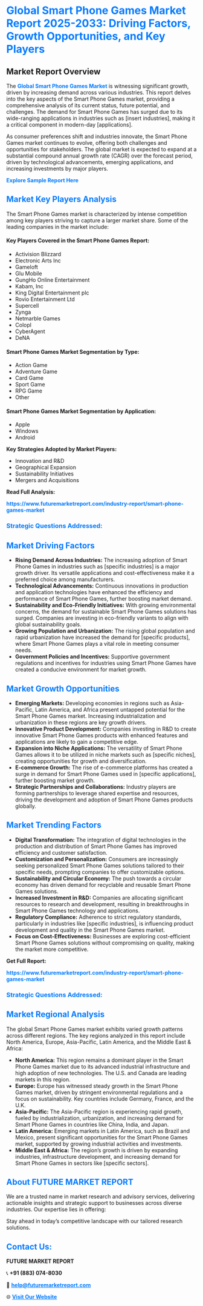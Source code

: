 <h1 style="color: #007BFF;">Global Smart Phone Games Market Report 2025-2033: Driving Factors, Growth Opportunities, and Key Players</h1>

<section id="overview">
<h2>Market Report Overview</h2>
<p>The <a href="https://www.futuremarketreport.com/industry-report/smart-phone-games-market" style="color: #007BFF; text-decoration: none;"><strong>Global Smart Phone Games Market</strong></a> is witnessing significant growth, driven by increasing demand across various industries. This report delves into the key aspects of the Smart Phone Games market, providing a comprehensive analysis of its current status, future potential, and challenges. The demand for Smart Phone Games has surged due to its wide-ranging applications in industries such as [insert industries], making it a critical component in modern-day [applications].</p>
<p>As consumer preferences shift and industries innovate, the Smart Phone Games market continues to evolve, offering both challenges and opportunities for stakeholders. The global market is expected to expand at a substantial compound annual growth rate (CAGR) over the forecast period, driven by technological advancements, emerging applications, and increasing investments by major players.</p>
</section>

<section id="overview">
<p><a href="https://www.futuremarketreport.com/request-sample/reportId=105035" style="color: #007BFF; text-decoration: none;"><strong>Explore Sample Report Here</strong></a></p>
</section>

<section id="key-players">
<h2 style="color: #007BFF;">Market Key Players Analysis</h2>
<p>The Smart Phone Games market is characterized by intense competition among key players striving to capture a larger market share. Some of the leading companies in the market include:</p>
<h4>Key Players Covered in the Smart Phone Games Report:</h4>
<ul><li>Activision Blizzard</li><li>Electronic Arts Inc</li><li>Gameloft</li><li>Glu Mobile</li><li>GungHo Online Entertainment</li><li>Kabam, Inc</li><li>King Digital Entertainment plc</li><li>Rovio Entertainment Ltd</li><li>Supercell</li><li>Zynga</li><li>Netmarble Games</li><li>Colopl</li><li>CyberAgent</li><li>DeNA</li></ul>
<h4>Smart Phone Games Market Segmentation by Type:</h4>
<ul><li>Action Game</li><li>Adventure Game</li><li>Card Game</li><li>Sport Game</li><li>RPG Game</li><li>Other</li></ul>

<h4>Smart Phone Games Market Segmentation by Application:</h4>
<ul><li>Apple</li><li>Windows</li><li>Android</li></ul>
<p><strong>Key Strategies Adopted by Market Players:</strong></p>
<ul>
<li>Innovation and R&D</li>
<li>Geographical Expansion</li>
<li>Sustainability Initiatives</li>
<li>Mergers and Acquisitions</li>
</ul>
</section>

<section>
<p><strong>Read Full Analysis: </strong></p><a href="https://www.futuremarketreport.com/industry-report/smart-phone-games-market" style="color: #007BFF; text-decoration: none;"><strong>https://www.futuremarketreport.com/industry-report/smart-phone-games-market</strong></a>
<h3 style="color: #007BFF;">Strategic Questions Addressed:</h3>
</section>

<section id="driving-factors">
<h2 style="color: #007BFF;">Market Driving Factors</h2>
<ul>
<li><strong>Rising Demand Across Industries:</strong> The increasing adoption of Smart Phone Games in industries such as [specific industries] is a major growth driver. Its versatile applications and cost-effectiveness make it a preferred choice among manufacturers.</li>
<li><strong>Technological Advancements:</strong> Continuous innovations in production and application technologies have enhanced the efficiency and performance of Smart Phone Games, further boosting market demand.</li>
<li><strong>Sustainability and Eco-Friendly Initiatives:</strong> With growing environmental concerns, the demand for sustainable Smart Phone Games solutions has surged. Companies are investing in eco-friendly variants to align with global sustainability goals.</li>
<li><strong>Growing Population and Urbanization:</strong> The rising global population and rapid urbanization have increased the demand for [specific products], where Smart Phone Games plays a vital role in meeting consumer needs.</li>
<li><strong>Government Policies and Incentives:</strong> Supportive government regulations and incentives for industries using Smart Phone Games have created a conducive environment for market growth.</li>
</ul>
</section>

<section id="growth-opportunities">
<h2 style="color: #007BFF;">Market Growth Opportunities</h2>
<ul>
<li><strong>Emerging Markets:</strong> Developing economies in regions such as Asia-Pacific, Latin America, and Africa present untapped potential for the Smart Phone Games market. Increasing industrialization and urbanization in these regions are key growth drivers.</li>
<li><strong>Innovative Product Development:</strong> Companies investing in R&D to create innovative Smart Phone Games products with enhanced features and applications are likely to gain a competitive edge.</li>
<li><strong>Expansion into Niche Applications:</strong> The versatility of Smart Phone Games allows it to be utilized in niche markets such as [specific niches], creating opportunities for growth and diversification.</li>
<li><strong>E-commerce Growth:</strong> The rise of e-commerce platforms has created a surge in demand for Smart Phone Games used in [specific applications], further boosting market growth.</li>
<li><strong>Strategic Partnerships and Collaborations:</strong> Industry players are forming partnerships to leverage shared expertise and resources, driving the development and adoption of Smart Phone Games products globally.</li>
</ul>
</section>

<section id="trending-factors">
<h2 style="color: #007BFF;">Market Trending Factors</h2>
<ul>
<li><strong>Digital Transformation:</strong> The integration of digital technologies in the production and distribution of Smart Phone Games has improved efficiency and customer satisfaction.</li>
<li><strong>Customization and Personalization:</strong> Consumers are increasingly seeking personalized Smart Phone Games solutions tailored to their specific needs, prompting companies to offer customizable options.</li>
<li><strong>Sustainability and Circular Economy:</strong> The push towards a circular economy has driven demand for recyclable and reusable Smart Phone Games solutions.</li>
<li><strong>Increased Investment in R&D:</strong> Companies are allocating significant resources to research and development, resulting in breakthroughs in Smart Phone Games technology and applications.</li>
<li><strong>Regulatory Compliance:</strong> Adherence to strict regulatory standards, particularly in industries like [specific industries], is influencing product development and quality in the Smart Phone Games market.</li>
<li><strong>Focus on Cost-Effectiveness:</strong> Businesses are exploring cost-efficient Smart Phone Games solutions without compromising on quality, making the market more competitive.</li>
</ul>
</section>

<section>
<p><strong>Get Full Report: </strong></p><a href="https://www.futuremarketreport.com/industry-report/smart-phone-games-market" style="color: #007BFF; text-decoration: none;"><strong>https://www.futuremarketreport.com/industry-report/smart-phone-games-market</strong></a>
<h3 style="color: #007BFF;">Strategic Questions Addressed:</h3>
</section>


<section id="regional-analysis">
<h2 style="color: #007BFF;">Market Regional Analysis</h2>
<p>The global Smart Phone Games market exhibits varied growth patterns across different regions. The key regions analyzed in this report include North America, Europe, Asia-Pacific, Latin America, and the Middle East & Africa:</p>
<ul>
<li><strong>North America:</strong> This region remains a dominant player in the Smart Phone Games market due to its advanced industrial infrastructure and high adoption of new technologies. The U.S. and Canada are leading markets in this region.</li>
<li><strong>Europe:</strong> Europe has witnessed steady growth in the Smart Phone Games market, driven by stringent environmental regulations and a focus on sustainability. Key countries include Germany, France, and the U.K.</li>
<li><strong>Asia-Pacific:</strong> The Asia-Pacific region is experiencing rapid growth, fueled by industrialization, urbanization, and increasing demand for Smart Phone Games in countries like China, India, and Japan.</li>
<li><strong>Latin America:</strong> Emerging markets in Latin America, such as Brazil and Mexico, present significant opportunities for the Smart Phone Games market, supported by growing industrial activities and investments.</li>
<li><strong>Middle East & Africa:</strong> The region’s growth is driven by expanding industries, infrastructure development, and increasing demand for Smart Phone Games in sectors like [specific sectors].</li>
</ul>
</section>

<footer>
<h2 style="color: #007BFF;">About FUTURE MARKET REPORT</h2>
<p>We are a trusted name in market research and advisory services, delivering actionable insights and strategic support to businesses across diverse industries. Our expertise lies in offering:</p>

<p>Stay ahead in today’s competitive landscape with our tailored research solutions.</p>

<h2 style="color: #007BFF;">Contact Us:</h2>
<p><strong>FUTURE MARKET REPORT</strong></p>
<p>📞 <strong>+91 (883) 074-8030</strong></p>
<p>📧 <strong><a href="mailto:help@futuremarketreport.com" style="color: #007BFF;">help@futuremarketreport.com</a></strong></p>
<p>🌐 <strong><a href="https://www.futuremarketreport.com/" style="color: #007BFF;">Visit Our Website</a></strong></p>
</footer>